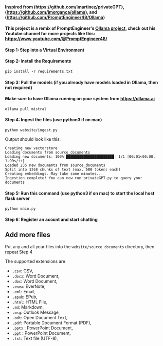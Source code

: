 #### Inspired from (https://github.com/imartinez/privateGPT), (https://github.com/jmorganca/ollama), and (https://github.com/PromptEngineer48/Ollama)

#### This project is a remix of PromptEngineer's [Ollama project](https://github.com/PromptEngineer48/Ollama), check out his Youtube channel for more projects like this: https://www.youtube.com/@PromptEngineer48/


#### Step 1: Step into a Virtual Environment

#### Step 2: Install the Requirements
```
pip install -r requirements.txt
```

#### Step 3: Pull the models (if you already have models loaded in Ollama, then not required)
#### Make sure to have Ollama running on your system from https://ollama.ai
```
ollama pull mistral
```

#### Step 4: Ingest the files (use python3 if on mac)
```
python website/ingest.py
```

Output should look like this:
```shell
Creating new vectorstore
Loading documents from source_documents
Loading new documents: 100%|██████████████████████| 1/1 [00:01<00:00,  1.99s/it]
Loaded 235 new documents from source_documents
Split into 1268 chunks of text (max. 500 tokens each)
Creating embeddings. May take some minutes...
Ingestion complete! You can now run privateGPT.py to query your documents
```

#### Step 5: Run this command (use python3 if on mac) to start the local host flask server
```
python main.py
```

#### Step 6: Register an acount and start chatting

## Add more files

Put any and all your files into the `website/source_documents` directory, then repeat Step 4

The supported extensions are:

- `.csv`: CSV,
- `.docx`: Word Document,
- `.doc`: Word Document,
- `.enex`: EverNote,
- `.eml`: Email,
- `.epub`: EPub,
- `.html`: HTML File,
- `.md`: Markdown,
- `.msg`: Outlook Message,
- `.odt`: Open Document Text,
- `.pdf`: Portable Document Format (PDF),
- `.pptx` : PowerPoint Document,
- `.ppt` : PowerPoint Document,
- `.txt`: Text file (UTF-8),
